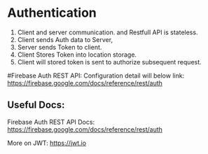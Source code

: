 # Authentication
1. Client and server communication. and Restfull API is stateless.
2. Client sends Auth data to Server,
3. Server sends Token to client.
4. Client Stores Token into location storage.
5. Client will stored token is sent to authorize subsequent request.


#Firebase Auth REST API: Configuration detail will below link:
	https://firebase.google.com/docs/reference/rest/auth
	
## Useful Docs:

Firebase Auth REST API Docs: 
	https://firebase.google.com/docs/reference/rest/auth

More on JWT: 
	https://jwt.io

